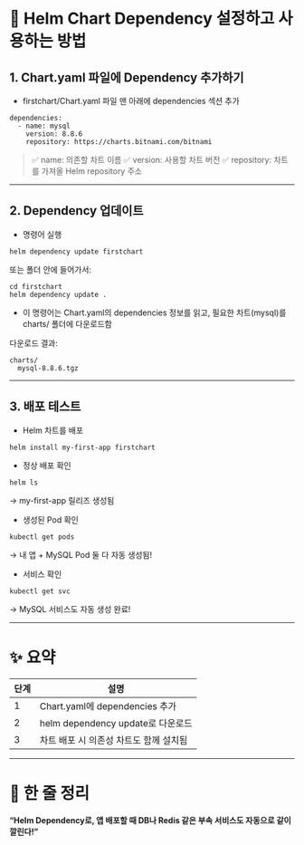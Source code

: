 # **🎯 Helm Chart Dependency 설정하고 사용하는 방법**

## **1. Chart.yaml 파일에 Dependency 추가하기**

- firstchart/Chart.yaml 파일 맨 아래에 dependencies 섹션 추가

```
dependencies:
  - name: mysql
    version: 8.8.6
    repository: https://charts.bitnami.com/bitnami
```

> ✅ name: 의존할 차트 이름
> ✅ version: 사용할 차트 버전
> ✅ repository: 차트를 가져올 Helm repository 주소

---

## **2. Dependency 업데이트**

- 명령어 실행

```
helm dependency update firstchart
```

또는 폴더 안에 들어가서:

```
cd firstchart
helm dependency update .
```

- 이 명령어는 Chart.yaml의 dependencies 정보를 읽고, 필요한 차트(mysql)를 charts/ 폴더에 다운로드함

다운로드 결과:

```
charts/
  mysql-8.8.6.tgz
```

---

## **3. 배포 테스트**

- Helm 차트를 배포

```
helm install my-first-app firstchart
```

- 정상 배포 확인

```
helm ls
```

→ my-first-app 릴리즈 생성됨

- 생성된 Pod 확인

```
kubectl get pods
```

→ 내 앱 + MySQL Pod 둘 다 자동 생성됨!

- 서비스 확인

```
kubectl get svc
```

→ MySQL 서비스도 자동 생성 완료!

---
# **✨ 요약**

|**단계**|**설명**|
|---|---|
|1|Chart.yaml에 dependencies 추가|
|2|helm dependency update로 다운로드|
|3|차트 배포 시 의존성 차트도 함께 설치됨|

---
# **📌 한 줄 정리**

**“Helm Dependency로, 앱 배포할 때 DB나 Redis 같은 부속 서비스도 자동으로 같이 깔린다!”**
